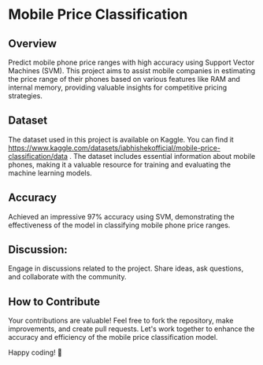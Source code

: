 

# Mobile Price Classification

## Overview
Predict mobile phone price ranges with high accuracy using Support Vector Machines (SVM). This project aims to assist mobile companies in estimating the price range of their phones based on various features like RAM and internal memory, providing valuable insights for competitive pricing strategies.

## Dataset
The dataset used in this project is available on Kaggle. You can find it  https://www.kaggle.com/datasets/iabhishekofficial/mobile-price-classification/data .
The dataset includes essential information about mobile phones, making it a valuable resource for training and evaluating the machine learning models.

## Accuracy
Achieved an impressive 97% accuracy using SVM, demonstrating the effectiveness of the model in classifying mobile phone price ranges.



## Discussion:
Engage in discussions related to the project. Share ideas, ask questions, and collaborate with the community.

## How to Contribute
Your contributions are valuable! Feel free to fork the repository, make improvements, and create pull requests. Let's work together to enhance the accuracy and efficiency of the mobile price classification model.

Happy coding! 🚀

